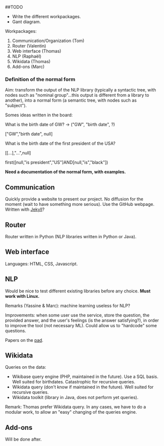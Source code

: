 ##TODO

* Write the different workpackages.
* Gant diagram.

Workpackages:

1.  Communication/Organization  (Tom)
2.  Router                      (Valentin)
3.  Web interface               (Thomas)
4.  NLP                         (Raphaël)
5.  Wikidata                    (Thomas)
6.  Add-ons                     (Marc)

### Definition of the normal form

Aim: transform the output of the NLP library (typically a syntactic tree, with nodes such as "nominal group"...this output is different from a library to another), into a normal form (a semantic tree, with nodes such as "subject").

Somes ideas written in the board:

What is the birth date of GW? -> ("GW", "birth date", ?)

["GW","birth date", null]

What is the birth date of the first president of the USA?

[[...],"...",null]

first([null,"is president","US"]AND[null,"is","black"])

**Need a documentation of the normal form, with examples.**




## Communication

Quickly provide a website to present our project. No diffusion for the moment (wait to have something more serious). Use the GitHub webpage. Written with [Jekyll](https://github.com/jekyll/jekyll)?

## Router

Router written in Python (NLP libraries written in Python or Java).

## Web interface

Languages: HTML, CSS, Javascript.

## NLP

Would be nice to test different existing libraries before any choice. **Must work with Linux.**

Remarks (Yassine & Marc): machine learning useless for NLP?

Improvements: when some user use the service, store the question, the provided answer, and the user's feelings (is the answer satisfying?), in order to improve the tool (not necessary ML). Could allow us to "hardcode" some questions.

Papers on the [pad](http://pad.aliens-lyon.fr/p/ppp-nlp).

## Wikidata

Queries on the data:

*   Wikibase query engine (PHP, maintained in the future). Use a SQL basis. Well suited for birthdates. Catastrophic for recursive queries.
*   Wikidata query (don't know if maintained in the future). Well suited for recursive queries.
*   Wikidata toolkit (library in Java, does not perform yet queries).

Remark: Thomas prefer Wikidata query. In any cases, we have to do a modular work, to allow an "easy" changing of the queries engine.

## Add-ons

Will be done after.